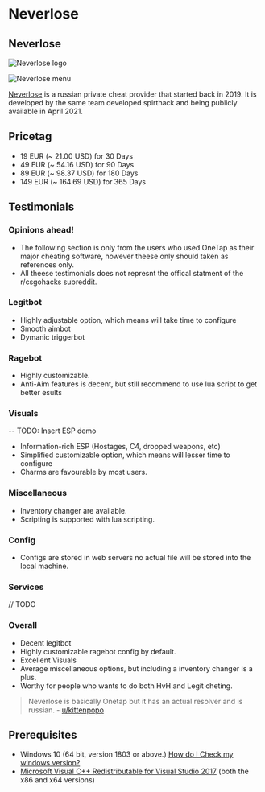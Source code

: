 # Neverlose

## Neverlose

![Neverlose logo](https://i.imgur.com/yjXJ5Pb.png)

![Neverlose menu](https://i.imgur.com/LoCxojC.png)

[Neverlose](https://neverlose.cc/) is a russian private cheat provider that started back in 2019. It is developed by the same team developed spirthack and being publicly available in April 2021.

## Pricetag

* 19 EUR \(~ 21.00 USD\) for 30 Days
* 49 EUR \(~ 54.16 USD\) for 90 Days
* 89 EUR \(~ 98.37 USD\) for 180 Days
* 149 EUR \(~ 164.69 USD\) for 365 Days

## Testimonials

### Opinions ahead!

* The following section is only from the users who used OneTap as their major cheating software, however theese only should taken as references only.
* All theese testimonials does not represnt the offical statment of the r/csgohacks subreddit.

### Legitbot

* Highly adjustable option, which means will take time to configure
* Smooth aimbot
* Dymanic triggerbot

### Ragebot

* Highly customizable.
* Anti-Aim features is decent, but still recommend to use lua script to get better esults

### Visuals

-- TODO: Insert ESP demo

* Information-rich ESP \(Hostages, C4, dropped weapons, etc\)
* Simplified customizable option, which means will lesser time to configure
* Charms are favourable by most users.

### Miscellaneous

* Inventory changer are available.
* Scripting is supported with lua scripting.

### Config

* Configs are stored in web servers no actual file will be stored into the local machine.

### Services

// TODO

### Overall

* Decent legitbot
* Highly customizable ragebot config by default.
* Excellent Visuals
* Average miscellaneous options, but including a inventory changer is a plus.
* Worthy for people who wants to do both HvH and Legit cheting.

> Neverlose is basically Onetap but it has an actual resolver and is russian. - [u/kittenpopo](https://www.reddit.com/r/Csgohacks/comments/n3xgdc/yep/gwtroel/?context=3)

## Prerequisites

* Windows 10 \(64 bit, version 1803 or above.\) [How do I Check my windows version?](https://support.microsoft.com/en-us/help/13443/windows-which-version-am-i-running)
* [Microsoft Visual C++ Redistributable for Visual Studio 2017](https://support.microsoft.com/en-us/help/2977003/the-latest-supported-visual-c-downloads) \(both the x86 and x64 versions\)
